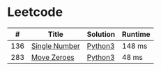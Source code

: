 # Leetcode

| # | Title | Solution | Runtime |
|---| ----- | -------- | ------- |
|136|[ Single Number](https://leetcode.com/problems/single-number/)|[Python3](./solutions/136.%20Single%20Number.py)|148 ms|
|283|[ Move Zeroes](https://leetcode.com/problems/move-zeroes/)|[Python3](./solutions/283.%20Move%20Zeroes.py)|48 ms|
